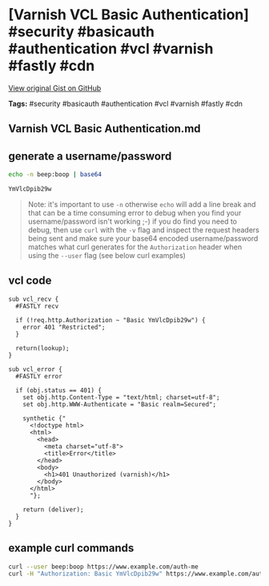 # [Varnish VCL Basic Authentication] #security #basicauth #authentication #vcl #varnish #fastly #cdn

[View original Gist on GitHub](https://gist.github.com/Integralist/e428e20a636b3a9ace3238d8412c7670)

**Tags:** #security #basicauth #authentication #vcl #varnish #fastly #cdn

## Varnish VCL Basic Authentication.md

## generate a username/password

```bash
echo -n beep:boop | base64

YmVlcDpib29w
```

> Note: it's important to use `-n` otherwise `echo` will add a line break and that can be a time consuming error to debug when you find your username/password isn't working ;-) if you do find you need to debug, then use `curl` with the `-v` flag and inspect the request headers being sent and make sure your base64 encoded username/password matches what curl generates for the `Authorization` header when using the `--user` flag (see below curl examples)

## vcl code

```vcl
sub vcl_recv {
  #FASTLY recv
  
  if (!req.http.Authorization ~ "Basic YmVlcDpib29w") {
    error 401 "Restricted";
  }

  return(lookup);
}

sub vcl_error {
  #FASTLY error
  
  if (obj.status == 401) {
    set obj.http.Content-Type = "text/html; charset=utf-8";
    set obj.http.WWW-Authenticate = "Basic realm=Secured";

    synthetic {"
      <!doctype html>
      <html>
        <head>
          <meta charset="utf-8">
          <title>Error</title>
        </head>
        <body>
          <h1>401 Unauthorized (varnish)</h1>
        </body>
      </html>
      "};

    return (deliver);
  }
}
```

## example curl commands

```bash
curl --user beep:boop https://www.example.com/auth-me
curl -H "Authorization: Basic YmVlcDpib29w" https://www.example.com/auth-me
```

